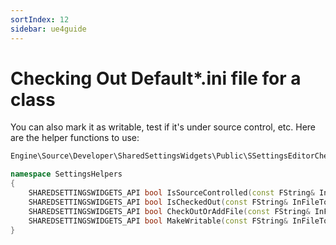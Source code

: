 ```yaml
---
sortIndex: 12
sidebar: ue4guide
---
```


# Checking Out Default*.ini file for a class

You can also mark it as writable, test if it's under source control, etc. Here are the helper functions to use:

```cpp
Engine\Source\Developer\SharedSettingsWidgets\Public\SSettingsEditorCheckoutNotice.h:

namespace SettingsHelpers
{
	SHAREDSETTINGSWIDGETS_API bool IsSourceControlled(const FString& InFileToCheckOut, bool bForceSourceControlUpdate = false);
	SHAREDSETTINGSWIDGETS_API bool IsCheckedOut(const FString& InFileToCheckOut, bool bForceSourceControlUpdate = false);
	SHAREDSETTINGSWIDGETS_API bool CheckOutOrAddFile(const FString& InFileToCheckOut, bool bForceSourceControlUpdate = false, bool ShowErrorInNotification = true, FText* OutErrorMessage = nullptr);
	SHAREDSETTINGSWIDGETS_API bool MakeWritable(const FString& InFileToMakeWritable, bool ShowErrorInNotification = true, FText* OutErrorMessage = nullptr);
}
```
